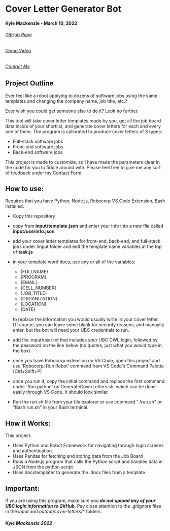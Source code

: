 # Cover Letter Generator Bot

#### Kyle Mackenzie - March 10, 2022

###### [GitHub Repo](github.com/1mackenziekyle/cover-letters)

###### [Demo Video](youtu.be/ru7st3sewzm)

###### [Contact Me](https://1mackenziekyle.github.io/personal-website/#/contact)

## Project Outline

Ever feel like a robot applying to dozens of software jobs using the same templates and changing the company name, job title, etc.?

Ever wish you could get someone else to do it? Look no further.

This tool will take cover letter templates made by you, get all the job board data inside of your shortlist, and generate cover letters for each and every one of them. The program is calibrated to produce cover letters of 3 types:

- Full-stack software jobs
- Front-end software jobs
- Back-end software jobs

This project is made to customize, so I have made the parameters clear in the code for you to fiddle around with. Please feel free to give me any sort of feedback under my [Contact Form](https://1mackenziekyle.github.io/personal-website/#/contact)

## How to use:

Requires that you have Python, Node.js, Robocorp VS Code Extension, Bash installed.

- Copy this repository
- copy from **input/template.json** and enter your info into a new file called **input/userinfo.json**
- add your cover letter templates for front-end, back-end, and full-stack jobs under /input folder and edit the template name variables at the top of **task.js**
- in your template word docs, use any or all of the variables:

  - {FULLNAME}
  - {PROGRAM}
  - {EMAIL}
  - {CELL_NUMBER}
  - {JOB_TITLE}
  - {ORGANIZATION}
  - {LOCATION}
  - {DATE}

  to replace the information you would usually write in your cover letter. Of course, you can leave some blank for security reasons, and manually enter, but the bot will need your UBC credentials to run.

- add file: input/user.txt that includes your UBC CWL login, followed by the password on the line below (no quotes, just what you would type in the box)
- once you have Robocorp extension on VS Code, open this project and use 'Robocorp: Run Robot' command from VS Code's Command Palette (Ctrl+Shift+P)
- once you run it, copy the initial command and replace the first command under 'Run python' on GenerateCoverLetters.sh, which can be done easily through VS Code. It should look similar.
- Run the run.sh file from your file explorer or use command "./run.sh" or "Bash run.sh" in your Bash terminal.

## How it Works:

This project:

- Uses Python and Robot Framework for navigating through login screens and authentication.
- Uses Pandas for fetching and storing data from the Job Board
- Runs a Node.js program that calls the Python script and handles data in JSON from the python script
- Uses docxtemplater to generate the .docx files from a template

## Important:

If you are using this program, make sure you **_do not upload any of your UBC login information to GitHub_**. Pay close attention to the .gitignore files in the _input_ and _output/cover-letters/\*_ folders.

##### Kyle Mackenzie 2022
